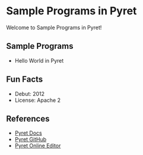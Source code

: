 # Sample Programs in Pyret

Welcome to Sample Programs in Pyret!

## Sample Programs

- Hello World in Pyret

## Fun Facts

- Debut: 2012
- License: Apache 2

## References

- [Pyret Docs](http://pyret.org/)
- [Pyret GitHub](https://github.com/brownplt/pyret-lang)
- [Pyret Online Editor](https://code.pyret.org/editor)
